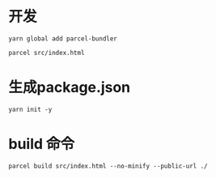 # 开发

```
yarn global add parcel-bundler

parcel src/index.html
```

# 生成package.json

```
yarn init -y
```

# build 命令

```
parcel build src/index.html --no-minify --public-url ./
```
